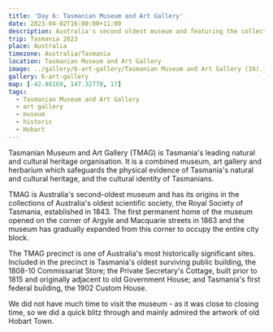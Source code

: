 ```yaml
---
title: 'Day 6: Tasmanian Museum and Art Gallery'
date: 2023-04-02T16:00:00+11:00
description: Australia's second oldest museum and featuring the collections of Australia's oldest scientific society.
trip: Tasmania 2023
place: Australia
timezone: Australia/Tasmania
location: Tasmanian Museum and Art Gallery
image: ../gallery/6-art-gallery/Tasmanian Museum and Art Gallery (16).jpeg
gallery: 6-art-gallery
map: [-42.88169, 147.32770, 17]
tags:
  - Tasmanian Museum and Art Gallery
  - art gallery
  - museum
  - historic
  - Hobart
---
```


Tasmanian Museum and Art Gallery (TMAG) is Tasmania's leading natural and cultural heritage organisation. It is a combined museum, art gallery and herbarium which safeguards the physical evidence of Tasmania's natural and cultural heritage, and the cultural identity of Tasmanians.

TMAG is Australia's second-oldest museum and has its origins in the collections of Australia's oldest scientific society, the Royal Society of Tasmania, established in 1843. The first permanent home of the museum opened on the corner of Argyle and Macquarie streets in 1863 and the museum has gradually expanded from this corner to occupy the entire city block.

The TMAG precinct is one of Australia's most historically significant sites. Included in the precinct is Tasmania's oldest surviving public building, the 1808-10 Commissariat Store; the Private Secretary's Cottage, built prior to 1815 and originally adjacent to old Government House; and Tasmania's first federal building, the 1902 Custom House.

We did not have much time to visit the museum - as it was close to closing time, so we did a quick blitz through and mainly admired the artwork of old Hobart Town.
